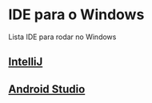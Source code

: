 # IDE para o Windows

Lista IDE para rodar no Windows

## [IntelliJ](https://github.com/ghsumiyasu/IDE/blob/main/README-IDE-IntelliJ-br-pt.md)
## [Android Studio](https://github.com/ghsumiyasu/IDE/blob/main/README-IDE-Android-Studio-br-pt.md)